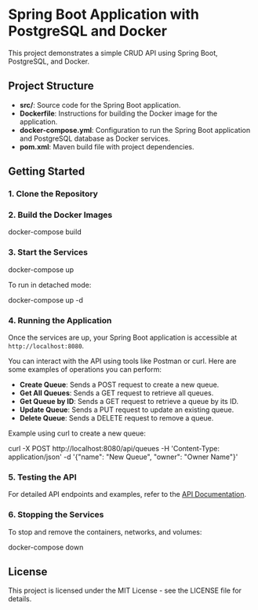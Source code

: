 # Spring Boot Application with PostgreSQL and Docker

This project demonstrates a simple CRUD API using Spring Boot, PostgreSQL, and Docker.

## Project Structure

- **src/**: Source code for the Spring Boot application.
- **Dockerfile**: Instructions for building the Docker image for the application.
- **docker-compose.yml**: Configuration to run the Spring Boot application and PostgreSQL database as Docker services.
- **pom.xml**: Maven build file with project dependencies.

## Getting Started

### 1. Clone the Repository

### 2. Build the Docker Images

docker-compose build

### 3. Start the Services

docker-compose up

To run in detached mode:

docker-compose up -d

### 4. Running the Application

Once the services are up, your Spring Boot application is accessible at `http://localhost:8080`.

You can interact with the API using tools like Postman or curl. Here are some examples of operations you can perform:

- **Create Queue**: Sends a POST request to create a new queue.
- **Get All Queues**: Sends a GET request to retrieve all queues.
- **Get Queue by ID**: Sends a GET request to retrieve a queue by its ID.
- **Update Queue**: Sends a PUT request to update an existing queue.
- **Delete Queue**: Sends a DELETE request to remove a queue.

Example using curl to create a new queue:

curl -X POST http://localhost:8080/api/queues -H 'Content-Type: application/json' -d '{"name": "New Queue", "owner": "Owner Name"}'

### 5. Testing the API

For detailed API endpoints and examples, refer to the [API Documentation](#).

### 6. Stopping the Services

To stop and remove the containers, networks, and volumes:

docker-compose down

## License

This project is licensed under the MIT License - see the LICENSE file for details.
